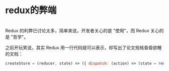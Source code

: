 # redux的弊端
<br>
Redux 的利弊已讨论太多，简单来说，开发者关心的是 "使用"，而 Redux 关心的是 "哲学"。

之前开玩笑说，其实 Redux 用一行代码就可以表示，却写出了论文规格昏昏欲睡的文档：
```js
createStore = (reducer, state) => ({ dispatch: (action) => (state = reducer(state, action)) });
```